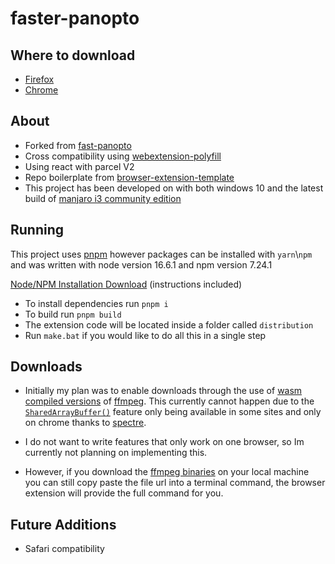 # faster-panopto

## Where to download

-   [Firefox](https://addons.mozilla.org/en-US/firefox/addon/faster-panopto/)
-   [Chrome](https://chrome.google.com/webstore/detail/faster-panopto/lbehhpicfbglgijknhemcjcmencaajid/)

## About

-   Forked from [fast-panopto](https://github.com/Relliko/fast-panopto/)
-   Cross compatibility using [webextension-polyfill](https://github.com/mozilla/webextension-polyfill/)
-   Using react with parcel V2
-   Repo boilerplate from [browser-extension-template](https://github.com/fregante/browser-extension-template/)
-   This project has been developed on with both windows 10 and the latest build of [manjaro i3 community edition](https://manjaro.org/downloads/community/i3/)

## Running

This project uses [pnpm](https://pnpm.io/) however packages can be installed with `yarn`\\`npm` and was written with node version 16.6.1 and npm version 7.24.1

[Node/NPM Installation Download](https://nodejs.org/dist/v16.6.1/node-v16.6.1-x64.msi) (instructions included)

-   To install dependencies run `pnpm i`
-   To build run `pnpm build`
-   The extension code will be located inside a folder called `distribution`
-   Run `make.bat` if you would like to do all this in a single step

## Downloads

-   Initially my plan was to enable downloads through the use of [wasm compiled versions](https://ffmpegwasm.netlify.app/) of [ffmpeg](https://ffmpeg.org/). This currently cannot happen due to the [`SharedArrayBuffer()`](https://developer.mozilla.org/en-US/docs/Web/JavaScript/Reference/Global_Objects/SharedArrayBuffer) feature only being available in some sites and only on chrome thanks to [spectre](https://meltdownattack.com/).

-   I do not want to write features that only work on one browser, so Im currently not planning on implementing this.

-   However, if you download the [ffmpeg binaries](https://ffmpeg.org/download.html) on your local machine you can still copy paste the file url into a terminal command, the browser extension will provide the full command for you.

## Future Additions

-   Safari compatibility
